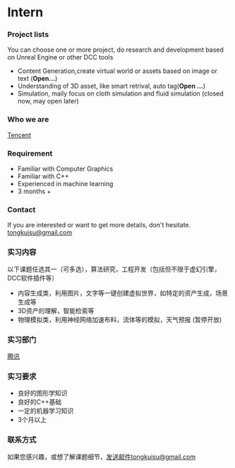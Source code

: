 # Intern
### Project lists
You can choose one or more project, do research and development based on Unreal Engine or other DCC tools
- Content Generation,create virtual world or assets based on image or text (**Open...**)
- Understanding of 3D asset, like smart retrival, auto tag(**Open ...**)
- Simulation, maily focus on cloth simulation and fluid simulation (closed now, may open later)

### Who we are
[Tencent](https://guangzi.qq.com/index.shtml)


### Requirement
- Familiar with Computer Graphics
- Familiar with C++
- Experienced in machine learning
- 3 months +

### Contact
If you are interested or want to get more details, don't hesitate. tongkuisu@gmail.com


### 实习内容
以下课题任选其一（可多选），算法研究，工程开发（包括但不限于虚幻引擎，DCC软件插件等）
- 内容生成类，利用图片，文字等一键创建虚拟世界，如特定的资产生成，场景生成等
- 3D资产的理解，智能检索等
- 物理模拟类，利用神经网络加速布料，流体等的模拟，天气预报 (暂停开放)

### 实习部门
[腾讯](https://guangzi.qq.com/index.shtml)

### 实习要求
- 良好的图形学知识
- 良好的C++基础
- 一定的机器学习知识
- 3个月以上

### 联系方式
如果您感兴趣，或想了解课题细节，发送邮件tongkuisu@gmail.com

